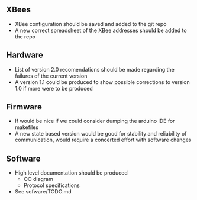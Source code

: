 XBees
-----------------------------
* XBee configuration should be saved and added to the git repo
* A new correct spreadsheet of the XBee addresses should be added to the repo

Hardware
-----------------------------
* List of version 2.0 recomendations should be made regarding the failures of the current version
* A version 1.1 could be produced to show possible corrections to version 1.0 if more were to be produced

Firmware
-----------------------------
* If would be nice if we could consider dumping the arduino IDE for makefiles
* A new state based version would be good for stability and reliability of communication, would require a concerted effort with software changes

Software
-----------------------------
* High level documentation should be produced
	* OO diagram
	* Protocol specifications
* See sofware/TODO.md